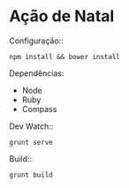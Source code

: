 Ação de Natal
=============

Configuração::

    npm install && bower install


Dependências:
  - Node
  - Ruby
  - Compass


Dev Watch::

    grunt serve
    
    

Build::

    grunt build
